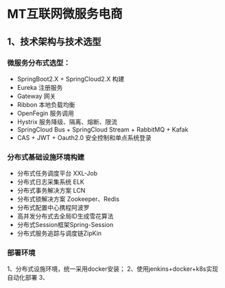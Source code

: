 # MT互联网微服务电商

## 1、技术架构与技术选型

### 微服务分布式选型：
- SpringBoot2.X + SpringCloud2.X 构建
- Eureka 注册服务
- Gateway 网关
- Ribbon 本地负载均衡
- OpenFegin 服务调用
- Hystrix 服务降级、隔离、熔断、限流
- SpringCloud Bus + SpringCloud Stream + RabbitMQ + Kafak 
- CAS + JWT + Oauth2.0 安全控制和单点系统登录

### 分布式基础设施环境构建
- 分布式任务调度平台 XXL-Job
- 分布式日志采集系统 ELK
- 分布式事务解决方案 LCN
- 分布式锁解决方案 Zookeeper、Redis
- 分布式配置中心携程阿波罗
- 高并发分布式去全局ID生成雪花算法
- 分布式Session框架Spring-Session
- 分布式服务追踪与调度链ZipKin

### 部署环境
1、分布式设施环境，统一采用docker安装；
2、使用jenkins+docker+k8s实现自动化部署
3、



